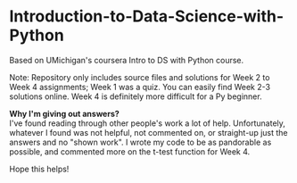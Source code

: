 # Introduction-to-Data-Science-with-Python
Based on UMichigan's coursera Intro to DS with Python course.

Note: 
Repository only includes source files and solutions for Week 2 to Week 4 assignments; Week 1 was a quiz. You can easily find Week 2-3 solutions online. Week 4 is definitely more difficult for a Py beginner.

<b>Why I'm giving out answers?</b><br>
I've found reading through other people's work a lot of help. Unfortunately, whatever I found was not helpful, not commented on, or straight-up just the answers and no "shown work". I wrote my code to be as pandorable as possible, and commented more on the t-test function for Week 4. 

Hope this helps!
